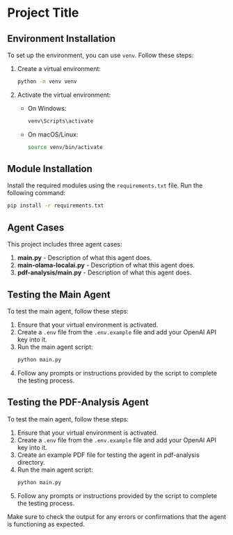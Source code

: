 # Project Title

## Environment Installation

To set up the environment, you can use `venv`. Follow these steps:

1. Create a virtual environment:
   ```bash
   python -m venv venv
   ```

2. Activate the virtual environment:
   - On Windows:
     ```bash
     venv\Scripts\activate
     ```
   - On macOS/Linux:
     ```bash
     source venv/bin/activate
     ```

## Module Installation

Install the required modules using the `requirements.txt` file. Run the following command:

```bash
pip install -r requirements.txt
```

## Agent Cases

This project includes three agent cases:

1. **main.py** - Description of what this agent does.
2. **main-olama-localai.py** - Description of what this agent does.
3. **pdf-analysis/main.py** - Description of what this agent does.

## Testing the Main Agent

To test the main agent, follow these steps:

1. Ensure that your virtual environment is activated.
2. Create a `.env` file from the `.env.example` file and add your OpenAI API key into it.
3. Run the main agent script:
   ```bash
   python main.py
   ```
4. Follow any prompts or instructions provided by the script to complete the testing process.

## Testing the PDF-Analysis Agent

To test the main agent, follow these steps:

1. Ensure that your virtual environment is activated.
2. Create a `.env` file from the `.env.example` file and add your OpenAI API key into it.
3. Create an example PDF file for testing the agent in pdf-analysis directory.
4. Run the main agent script:
   ```bash
   python main.py
   ```
5. Follow any prompts or instructions provided by the script to complete the testing process.

Make sure to check the output for any errors or confirmations that the agent is functioning as expected.